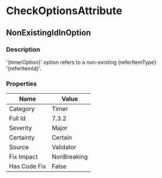 ﻿---  
uid: Validator_7_3_2  
---

# CheckOptionsAttribute

## NonExistingIdInOption

### Description

'{timerOption}' option refers to a non\-existing {referItemType} '{referItemId}'.

### Properties

| Name         | Value       |
| ------------ | ----------- |
| Category     | Timer       |
| Full Id      | 7.3.2       |
| Severity     | Major       |
| Certainty    | Certain     |
| Source       | Validator   |
| Fix Impact   | NonBreaking |
| Has Code Fix | False       |

